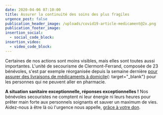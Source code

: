 ```yaml
---
date: 2020-04-06 07:10:00
title: Assurer la continuité des soins des plus fragiles
urgence_post: false
publication_header_image: /uploads/covid19-article-medicament@2x.png
publication_footer_image:
insertion_social:
  - social_code_block:
insertion_video:
  - video_code_block:
---
```


Certaines de nos actions sont moins visibles, mais elles sont toutes aussi importantes. L'unit&eacute; de secourisme de Clermont-Ferrand, compos&eacute;e de 23 b&eacute;n&eacute;voles, s'est par exemple r&eacute;organis&eacute;e depuis la semaine derni&egrave;re [pour assurer des livraisons de m&eacute;dicaments &agrave; domicile](https://www.lamontagne.fr/clermont-ferrand-63000/actualites/l-ordre-de-malte-livre-les-medicaments-dans-l-agglomeration-de-clermont-ferrand_13772787/){: target="_blank"} pour les personnes qui ne peuvent aller en pharmacie.

**A situation sanitaire exceptionnelle, r&eacute;ponses exceptionnelles \!** Nos b&eacute;n&eacute;voles secouristes ne comptent ni leur &eacute;nergie ni leurs heures pour pr&ecirc;ter main forte aux personnels soignants et sauver un maximum de vies. Aidez-nous &agrave; &ecirc;tre l&agrave; o&ugrave; l'urgence nous appelle, [gr&acirc;ce &agrave; votre don](https://don.ordredemaltefrance.org/?cid=11&amp;reserved_code_origine=Webcovid). &nbsp;

&nbsp;